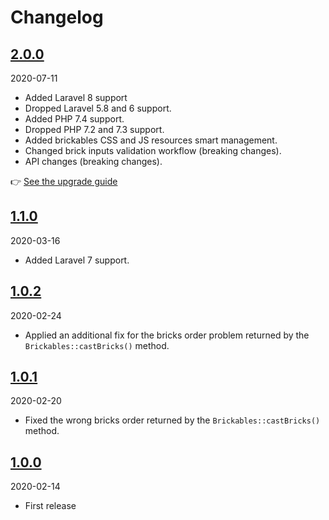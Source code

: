 # Changelog

## [2.0.0](https://github.com/Okipa/laravel-brickables/compare/1.1.0...2.0.0)

2020-07-11

* Added Laravel 8 support
* Dropped Laravel 5.8 and 6 support.
* Added PHP 7.4 support.
* Dropped PHP 7.2 and 7.3 support.
* Added brickables CSS and JS resources smart management.
* Changed brick inputs validation workflow (breaking changes).
* API changes (breaking changes).

:point_right: [See the upgrade guide](/docs/upgrade-guides/from-v1-to-v2.md)

## [1.1.0](https://github.com/Okipa/laravel-brickables/compare/1.0.2...1.1.0)

2020-03-16

* Added Laravel 7 support.

## [1.0.2](https://github.com/Okipa/laravel-brickables/compare/1.0.1...1.0.2)

2020-02-24

* Applied an additional fix for the bricks order problem returned by the `Brickables::castBricks()` method.

## [1.0.1](https://github.com/Okipa/laravel-brickables/compare/1.0.0...1.0.1)

2020-02-20

* Fixed the wrong bricks order returned by the `Brickables::castBricks()` method.

## [1.0.0](https://github.com/Okipa/laravel-brickables/compare/1.0.0...1.0.0)

2020-02-14

* First release
